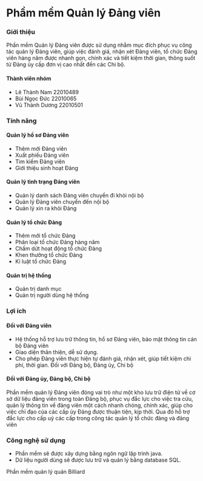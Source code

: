 # Phầm mềm Quản lý Đảng viên
### Giới thiệu #
Phần mềm Quản lý Đảng viên được sử dụng nhằm mục đích phục vụ công tác quản lý Đảng viên, giúp việc đánh giá, nhận xét Đảng viên, tổ chức Đảng viên hàng năm được nhanh gọn, chính xác và tiết kiệm thời gian, thông suốt từ Đảng ủy cấp đơn vị cao nhất đến các Chi bộ. 
#### Thành viên nhóm
+ Lê Thành Nam   22010489
+ Bùi Ngọc Đức   22010065
+ Vũ Thành Dương 22010501
### Tính năng #
#### Quản lý hồ sơ Đảng viên #
+ Thêm mới Đảng viên
+ Xuất phiếu Đảng viên
+ Tìm kiếm Đảng viên
+ Giới thiệu sinh hoạt Đảng
#### Quản lý tình trạng Đảng viên
+ Quản lý danh sách Đảng viên chuyển đi khỏi nội bộ
+ Quản lý Đảng viên chuyển đến nội bộ
+ Quản lý xin ra khỏi Đảng
#### Quản lý tổ chức Đảng
+ Thêm mới tổ chức Đảng
+ Phân loại tổ chức Đảng hàng năm
+ Chấm dứt hoạt động tổ chức Đảng
+ Khen thưởng tổ chức Đảng
+ Kỉ luật tổ chức Đảng
#### Quản trị hệ thống #
+ Quản trị danh mục
+ Quản trị người dùng hệ thống
### Lợi ích #
#### Đối với Đảng viên #
+ Hệ thống hỗ trợ lưu trữ thông tin, hồ sơ Đảng viên, bảo mật thông tin cán bộ Đảng viên
+ Giao diện thân thiện, dễ sử dụng.
+ Cho phép Đảng viên thực hiện tự đánh giá, nhận xét, giúp tiết kiệm chi phí, thời gian. Đối với Đảng bộ, Đảng ủy, Chi bộ 
#### Đối với Đảng ủy, Đảng bộ, Chi bộ
Phần mềm quản lý Đảng viên đóng vai trò như một kho lưu trữ điện tử về cơ sở dữ liệu đảng viên trong toàn Đảng bộ, phục vụ đắc lực cho việc tra cứu, quản lý thông tin về đảng viên một cách nhanh chóng, chính xác, giúp cho việc chỉ đạo của các cấp ủy Đảng được thuận tiện, kịp thời. Qua đó hỗ trợ đắc lực cho cấp uỷ các cấp trong công tác quản lý tổ chức đảng và đảng viên
### Công nghệ sử dụng
+ Phần mềm sẽ được xây dựng bằng ngôn ngữ lập trình java.
+ Dữ liệu người dùng sẽ được lưu trữ và quản lý bằng database SQL.

Phần mềm quản lý quán Billiard
